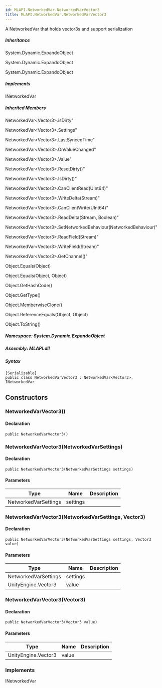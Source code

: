 ```yaml
---  
id: MLAPI.NetworkedVar.NetworkedVarVector3  
title: MLAPI.NetworkedVar.NetworkedVarVector3  
---
```


<div class="markdown level0 summary">

A NetworkedVar that holds vector3s and support serialization

</div>

<div class="markdown level0 conceptual">

</div>

<div class="inheritance">

##### Inheritance

<div class="level0">

System.Dynamic.ExpandoObject

</div>

<div class="level1">

System.Dynamic.ExpandoObject

</div>

<div class="level2">

System.Dynamic.ExpandoObject

</div>

</div>

<div classs="implements">

##### Implements

<div>

INetworkedVar

</div>

</div>

<div class="inheritedMembers">

##### Inherited Members

<div>

NetworkedVar&lt;Vector3&gt;.isDirty"

</div>

<div>

NetworkedVar&lt;Vector3&gt;.Settings"

</div>

<div>

NetworkedVar&lt;Vector3&gt;.LastSyncedTime"

</div>

<div>

NetworkedVar&lt;Vector3&gt;.OnValueChanged"

</div>

<div>

NetworkedVar&lt;Vector3&gt;.Value"

</div>

<div>

NetworkedVar&lt;Vector3&gt;.ResetDirty()"

</div>

<div>

NetworkedVar&lt;Vector3&gt;.IsDirty()"

</div>

<div>

NetworkedVar&lt;Vector3&gt;.CanClientRead(UInt64)"

</div>

<div>

NetworkedVar&lt;Vector3&gt;.WriteDelta(Stream)"

</div>

<div>

NetworkedVar&lt;Vector3&gt;.CanClientWrite(UInt64)"

</div>

<div>

NetworkedVar&lt;Vector3&gt;.ReadDelta(Stream, Boolean)"

</div>

<div>

NetworkedVar&lt;Vector3&gt;.SetNetworkedBehaviour(NetworkedBehaviour)"

</div>

<div>

NetworkedVar&lt;Vector3&gt;.ReadField(Stream)"

</div>

<div>

NetworkedVar&lt;Vector3&gt;.WriteField(Stream)"

</div>

<div>

NetworkedVar&lt;Vector3&gt;.GetChannel()"

</div>

<div>

Object.Equals(Object)

</div>

<div>

Object.Equals(Object, Object)

</div>

<div>

Object.GetHashCode()

</div>

<div>

Object.GetType()

</div>

<div>

Object.MemberwiseClone()

</div>

<div>

Object.ReferenceEquals(Object, Object)

</div>

<div>

Object.ToString()

</div>

</div>

##### **Namespace**: System.Dynamic.ExpandoObject

##### **Assembly**: MLAPI.dll

##### Syntax

    [Serializable]
    public class NetworkedVarVector3 : NetworkedVar<Vector3>, INetworkedVar

## Constructors 

### NetworkedVarVector3()

<div class="markdown level1 summary">

</div>

<div class="markdown level1 conceptual">

</div>

#### Declaration

    public NetworkedVarVector3()

### NetworkedVarVector3(NetworkedVarSettings)

<div class="markdown level1 summary">

</div>

<div class="markdown level1 conceptual">

</div>

#### Declaration

    public NetworkedVarVector3(NetworkedVarSettings settings)

#### Parameters

| Type                 | Name     | Description |
|----------------------|----------|-------------|
| NetworkedVarSettings | settings |             |

### NetworkedVarVector3(NetworkedVarSettings, Vector3)

<div class="markdown level1 summary">

</div>

<div class="markdown level1 conceptual">

</div>

#### Declaration

    public NetworkedVarVector3(NetworkedVarSettings settings, Vector3 value)

#### Parameters

| Type                 | Name     | Description |
|----------------------|----------|-------------|
| NetworkedVarSettings | settings |             |
| UnityEngine.Vector3  | value    |             |

### NetworkedVarVector3(Vector3)

<div class="markdown level1 summary">

</div>

<div class="markdown level1 conceptual">

</div>

#### Declaration

    public NetworkedVarVector3(Vector3 value)

#### Parameters

| Type                | Name  | Description |
|---------------------|-------|-------------|
| UnityEngine.Vector3 | value |             |

### Implements

<div>

INetworkedVar

</div>
